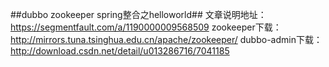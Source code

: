 ##dubbo zookeeper spring整合之helloworld##
文章说明地址：https://segmentfault.com/a/1190000009568509
zookeeper下载：http://mirrors.tuna.tsinghua.edu.cn/apache/zookeeper/ 
dubbo-admin下载：http://download.csdn.net/detail/u013286716/7041185